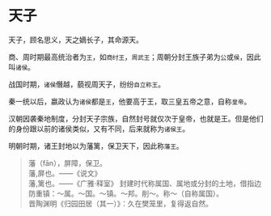 # 天子

天子，顾名思义，天之嫡长子，其命源天。

商、周时期最高统治者为`王`，如`商纣王`，`周武王`；周朝分封王族子弟为`公`或`侯`，因此叫`诸侯`。

战国时期，`诸侯`僭越，藐视周天子，纷纷`自立称王`。

秦一统以后，嬴政认为`诸侯`都是`王`，他要高于王，取三皇五帝之意，自称`皇帝`。

汉朝因袭秦地制度，分封天子宗族，自然封号就仅次于皇帝，也就是王。但是他们的身份跟以前的诸侯类似，又有不同，后来就称为`诸侯王`。

明朝时期，诸王封地以为藩篱，保卫天下，因此称`藩王`。

> 藩（fān），屏障，保卫。  
> 藩,屏也。——《说文》  
> 藩,篱也。——《广雅·释室》
> 封建时代称属国、属地或分封的土地，借指边防重镇：～属。～国。～镇。～邦。削～。称～（自称属国）。  
> 晋陶渊明《归园田居（其一）》：久在樊笼里，复得返自然。

